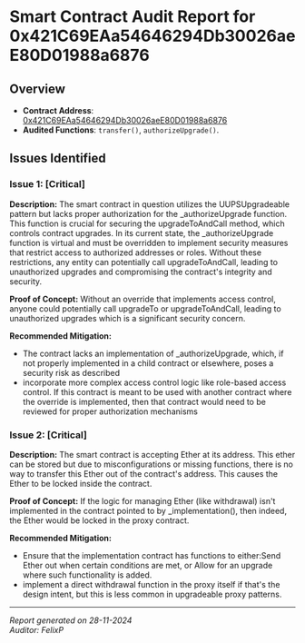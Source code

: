 # Smart Contract Audit Report for 0x421C69EAa54646294Db30026aeE80D01988a6876

## Overview
- **Contract Address**: [0x421C69EAa54646294Db30026aeE80D01988a6876](https://etherscan.io/address/0x421C69EAa54646294Db30026aeE80D01988a6876)
- **Audited Functions**: `transfer()`, `authorizeUpgrade()`.

## Issues Identified

### Issue 1: [Critical]
**Description:** 
The smart contract in question utilizes the UUPSUpgradeable pattern but lacks proper authorization for the _authorizeUpgrade function. This function is crucial for securing the upgradeToAndCall method, which controls contract upgrades. In its current state, the _authorizeUpgrade function is virtual and must be overridden to implement security measures that restrict access to authorized addresses or roles. Without these restrictions, any entity can potentially call upgradeToAndCall, leading to unauthorized upgrades and compromising the contract's integrity and security.

**Proof of Concept:** 
Without an override that implements access control, anyone could potentially call upgradeTo or upgradeToAndCall, leading to unauthorized upgrades which is a significant security concern.

**Recommended Mitigation:**
- The contract lacks an implementation of _authorizeUpgrade, which, if not properly implemented in a child contract or elsewhere, poses a security risk as described
- incorporate more complex access control logic like role-based access control. If this contract is meant to be used with another contract where the override is implemented, then that contract would need to be reviewed for proper authorization mechanisms

### Issue 2: [Critical]
**Description:** 
The smart contract is accepting Ether at its address. This ether can be stored but due to misconfigurations or missing functions, there is no way to transfer this Ether out of the contract's address. This causes the Ether to be locked inside the contract.

**Proof of Concept:** 
If the logic for managing Ether (like withdrawal) isn't implemented in the contract pointed to by _implementation(), then indeed, the Ether would be locked in the proxy contract.

**Recommended Mitigation:**
- Ensure that the implementation contract has functions to either:Send Ether out when certain conditions are met, or    Allow for an upgrade where such functionality is added.
- implement a direct withdrawal function in the proxy itself if that's the design intent, but this is less common in upgradeable proxy patterns.

---

*Report generated on 28-11-2024*  
*Auditor: FelixP*